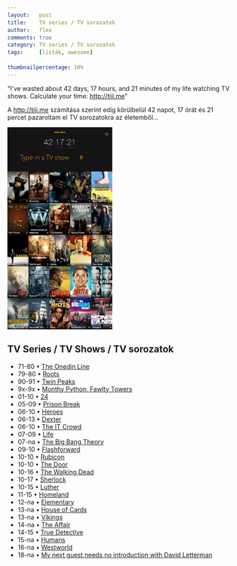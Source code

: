 ```yaml
---
layout:   post
title:    TV series / TV sorozatok
author:   flex
comments: true
category: TV series / TV sorozatok
tags:     [listák, awesome]

thumbnailpercentage: 10%
---
```


"I’ve wasted about 42 days, 17 hours, and 21 minutes of my life watching TV shows. Calculate your time: <a href="http://tiii.me">http://tiii.me</a>"

A <a href="http://tiii.me">http://tiii.me</a> számítása szerint edig körülbelül 42 napot, 17 órát és 21 percet pazaroltam el TV sorozatokra az életemből...

<!-- break -->

<div class="rightbox" style="width: 47%;"><img class="shadow" src="images/html/TVshows_(2018-01-21).png" alt="" title=""></div>

<h2>TV Series / TV Shows / TV sorozatok</h2>

- 71-80&nbsp;•&nbsp;<a href="https://en.wikipedia.org/wiki/The_Onedin_Line">The Onedin Line</a>
- 79-80&nbsp;•&nbsp;<a href="https://en.wikipedia.org/wiki/Roots_(1977_miniseries)">Roots</a> 
- 90-91&nbsp;•&nbsp;<a href="https://en.wikipedia.org/wiki/Twin_Peaks">Twin Peaks</a> 
- 9x-9x&nbsp;•&nbsp;<a href="https://en.wikipedia.org/wiki/Monty_Python">Monthy Python, Fawlty Towers</a>
- 01-10&nbsp;•&nbsp;<a href="https://en.wikipedia.org/wiki/24_(TV_series)">24</a>
- 05-09&nbsp;•&nbsp;<a href="https://en.wikipedia.org/wiki/Prison_Break">Prison Break</a> 
- 06-10&nbsp;•&nbsp;<a href="https://en.wikipedia.org/wiki/Heroes_(TV_series)">Heroes</a>
- 06-13&nbsp;•&nbsp;<a href="https://en.wikipedia.org/wiki/Dexter_(TV_series)">Dexter</a>
- 06-10&nbsp;•&nbsp;<a href="https://en.wikipedia.org/wiki/The_IT_Crowd">The IT Crowd</a>
- 07-09&nbsp;•&nbsp;<a href="https://en.wikipedia.org/wiki/Life_(NBC_TV_series)">Life</a> 
- 07-na&nbsp;•&nbsp;<a href="https://en.wikipedia.org/wiki/The_Big_Bang_Theory">The Big Bang Theory</a>
- 09-10&nbsp;•&nbsp;<a href="https://en.wikipedia.org/wiki/FlashForward">Flashforward</a>
- 10-10&nbsp;•&nbsp;<a href="https://en.wikipedia.org/wiki/Rubicon_(TV_series)">Rubicon</a> 
- 10-10&nbsp;•&nbsp;<a href="https://en.wikipedia.org/wiki/The_Door_(TV_series)">The Door<a> 
- 10-16&nbsp;•&nbsp;<a href="https://en.wikipedia.org/wiki/The_Walking_Dead_(TV_series)">The Walking Dead</a> 
- 10-17&nbsp;•&nbsp;<a href="https://en.wikipedia.org/wiki/Sherlock_(TV_series)">Sherlock</a> 
- 10-15&nbsp;•&nbsp;<a href="https://en.wikipedia.org/wiki/Luther_(TV_series)">Luther</a>
- 11-15&nbsp;•&nbsp;<a href="https://en.wikipedia.org/wiki/Homeland_(TV_series)">Homeland</a> 
- 12-na&nbsp;•&nbsp;<a href="https://en.wikipedia.org/wiki/Elementary_(TV_series)">Elementary</a>
- 13-na&nbsp;•&nbsp;<a href="https://en.wikipedia.org/wiki/House_of_Cards_(U.S._TV_series)">House of Cards</a>
- 13-na&nbsp;•&nbsp;<a href="https://en.wikipedia.org/wiki/Vikings_(TV_series)">Vikings</a>
- 14-na&nbsp;•&nbsp;<a href="https://en.wikipedia.org/wiki/The_Affair_(TV_series)">The Affair</a> 
- 14-15&nbsp;•&nbsp;<a href="https://en.wikipedia.org/wiki/True_Detective">True Detective</a>
- 15-na&nbsp;•&nbsp;<a href="https://en.wikipedia.org/wiki/Humans_(TV_series)">Humans</a> 
- 16-na&nbsp;•&nbsp;<a href="https://en.wikipedia.org/wiki/Westworld_(TV_series)">Westworld</a>
- 18-na&nbsp;•&nbsp;<a href="https://en.wikipedia.org/wiki/My_Next_Guest_Needs_No_Introduction_with_David_Letterman">My next guest needs no introduction with David Letterman</a>